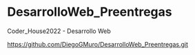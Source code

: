 # DesarrolloWeb_Preentregas
Coder_House2022 - Desarrollo Web

https://github.com/DiegoGMuro/DesarrolloWeb_Preentregas.git
